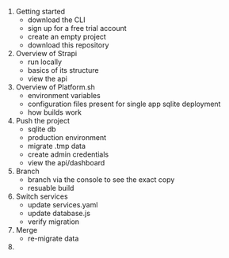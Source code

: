 1. Getting started
    - download the CLI
    - sign up for a free trial account
    - create an empty project
    - download this repository
2. Overview of Strapi
    - run locally
    - basics of its structure
    - view the api
3. Overview of Platform.sh
    - environment variables
    - configuration files present for single app sqlite deployment
    - how builds work
4. Push the project
    - sqlite db
    - production environment
    - migrate .tmp data
    - create admin credentials
    - view the api/dashboard
5. Branch
    - branch via the console to see the exact copy
    - resuable build
6. Switch services
    - update services.yaml
    - update database.js
    - verify migration
7. Merge
    - re-migrate data
8. 